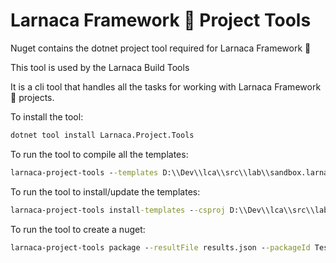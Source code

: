 ﻿
# Larnaca Framework 🌴 Project Tools

Nuget contains the dotnet project tool required for Larnaca Framework 🌴

This tool is used by the Larnaca Build Tools

It is a cli tool that handles all the tasks for working with Larnaca Framework 🌴 projects.

To install the tool:

```cmd
dotnet tool install Larnaca.Project.Tools
```

To run the tool to compile all the templates:

```cmd
larnaca-project-tools --templates D:\\Dev\\lca\\src\\lab\\sandbox.larnaca.project\\templates\\dal.config.lca.tt --larnacaFiles C:\\Users\\lev\\.nuget\\packages\\test.lca\\1.0.3\\contentFiles\\any\\any\\obj\\results.json
```

To run the tool to install/update the templates:

```cmd
larnaca-project-tools install-templates --csproj D:\\Dev\\lca\\src\\lab\\sandbox.larnaca.project\\sandbox.larnaca.project.csproj
```

To run the tool to create a nuget:

```cmd
larnaca-project-tools package --resultFile results.json --packageId Test.LCA --version 1.0.3 --authors "Larnaca Framework 🌴" --owners "Larnaca Framework 🌴" --description "Larnaca Framework 🌴 test nuget"
```